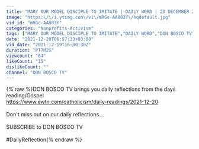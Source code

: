 ```yaml
---
title: "MARY OUR MODEL DISCIPLE TO IMITATE | DAILY WORD | 20 DECEMBER 2021"
image: "https:\/\/i.ytimg.com\/vi\/mRGc-AA803Y\/hqdefault.jpg"
vid_id: "mRGc-AA803Y"
categories: "Nonprofits-Activism"
tags: ["MARY OUR MODEL DISCIPLE TO IMITATE","DAILY WORD","DON BOSCO TV"]
date: "2021-12-20T06:57:33+03:00"
vid_date: "2021-12-19T16:00:30Z"
duration: "PT7M2S"
viewcount: "64"
likeCount: "15"
dislikeCount: ""
channel: "DON BOSCO TV"
---
```

{% raw %}DON BOSCO TV brings you daily reflections from the days reading/Gospel<br /><a rel="nofollow" target="blank" href="https://www.ewtn.com/catholicism/daily-readings/2021-12-20">https://www.ewtn.com/catholicism/daily-readings/2021-12-20</a><br /><br />Don't miss out on our daily reflections... <br /><br />SUBSCRIBE to DON BOSCO TV<br /><br />#DailyReflection{% endraw %}
